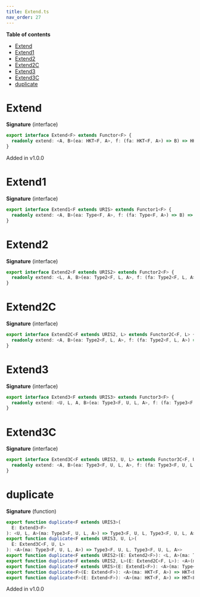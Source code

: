 ```yaml
---
title: Extend.ts
nav_order: 27
---
```


<!-- START doctoc generated TOC please keep comment here to allow auto update -->
<!-- DON'T EDIT THIS SECTION, INSTEAD RE-RUN doctoc TO UPDATE -->
**Table of contents**

- [Extend](#extend)
- [Extend1](#extend1)
- [Extend2](#extend2)
- [Extend2C](#extend2c)
- [Extend3](#extend3)
- [Extend3C](#extend3c)
- [duplicate](#duplicate)

<!-- END doctoc generated TOC please keep comment here to allow auto update -->

# Extend

**Signature** (interface)

```ts
export interface Extend<F> extends Functor<F> {
  readonly extend: <A, B>(ea: HKT<F, A>, f: (fa: HKT<F, A>) => B) => HKT<F, B>
}
```

Added in v1.0.0

# Extend1

**Signature** (interface)

```ts
export interface Extend1<F extends URIS> extends Functor1<F> {
  readonly extend: <A, B>(ea: Type<F, A>, f: (fa: Type<F, A>) => B) => Type<F, B>
}
```

# Extend2

**Signature** (interface)

```ts
export interface Extend2<F extends URIS2> extends Functor2<F> {
  readonly extend: <L, A, B>(ea: Type2<F, L, A>, f: (fa: Type2<F, L, A>) => B) => Type2<F, L, B>
}
```

# Extend2C

**Signature** (interface)

```ts
export interface Extend2C<F extends URIS2, L> extends Functor2C<F, L> {
  readonly extend: <A, B>(ea: Type2<F, L, A>, f: (fa: Type2<F, L, A>) => B) => Type2<F, L, B>
}
```

# Extend3

**Signature** (interface)

```ts
export interface Extend3<F extends URIS3> extends Functor3<F> {
  readonly extend: <U, L, A, B>(ea: Type3<F, U, L, A>, f: (fa: Type3<F, U, L, A>) => B) => Type3<F, U, L, B>
}
```

# Extend3C

**Signature** (interface)

```ts
export interface Extend3C<F extends URIS3, U, L> extends Functor3C<F, U, L> {
  readonly extend: <A, B>(ea: Type3<F, U, L, A>, f: (fa: Type3<F, U, L, A>) => B) => Type3<F, U, L, B>
}
```

# duplicate

**Signature** (function)

```ts
export function duplicate<F extends URIS3>(
  E: Extend3<F>
): <U, L, A>(ma: Type3<F, U, L, A>) => Type3<F, U, L, Type3<F, U, L, A>>
export function duplicate<F extends URIS3, U, L>(
  E: Extend3C<F, U, L>
): <A>(ma: Type3<F, U, L, A>) => Type3<F, U, L, Type3<F, U, L, A>>
export function duplicate<F extends URIS2>(E: Extend2<F>): <L, A>(ma: Type2<F, L, A>) => Type2<F, L, Type2<F, L, A>>
export function duplicate<F extends URIS2, L>(E: Extend2C<F, L>): <A>(ma: Type2<F, L, A>) => Type2<F, L, Type2<F, L, A>>
export function duplicate<F extends URIS>(E: Extend1<F>): <A>(ma: Type<F, A>) => Type<F, Type<F, A>>
export function duplicate<F>(E: Extend<F>): <A>(ma: HKT<F, A>) => HKT<F, HKT<F, A>>
export function duplicate<F>(E: Extend<F>): <A>(ma: HKT<F, A>) => HKT<F, HKT<F, A>> { ... }
```

Added in v1.0.0
